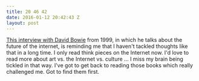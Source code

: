 ```yaml
---
title: 20 46 42
date: 2016-01-12 20:42:43 Z
layout: post
---
```


[This interview with David Bowie](https://m.youtube.com/watch?v=bdL3NR9Yno0) from 1999, in which he talks about the future of the internet, is reminding me that I haven't tackled thoughts like that in a long time. I only read think pieces on the Internet now. I'd love to read more about art vs. the Internet vs. culture ... I miss my brain being tickled in that way. I've got to get back to reading those books which really challenged me. Got to find them first. 